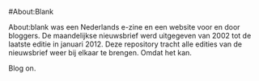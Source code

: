 #About:Blank

About:blank was een Nederlands e-zine en een website voor en door bloggers. De maandelijkse nieuwsbrief werd uitgegeven van 2002 tot de laatste editie in januari 2012. Deze repository tracht alle edities van de nieuwsbrief weer bij elkaar te brengen. Omdat het kan.

Blog on.